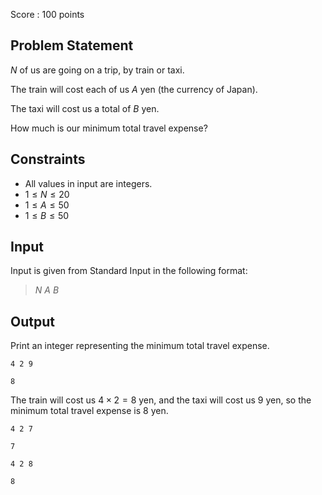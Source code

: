 Score : $100$ points

## Problem Statement

$N$ of us are going on a trip, by train or taxi.

The train will cost each of us $A$ yen (the currency of Japan).

The taxi will cost us a total of $B$ yen.

How much is our minimum total travel expense?

## Constraints

- All values in input are integers.
- $1 \leq N \leq 20$
- $1 \leq A \leq 50$
- $1 \leq B \leq 50$

## Input

Input is given from Standard Input in the following format:

> $N$ $A$ $B$

## Output

Print an integer representing the minimum total travel expense.

```input1
4 2 9
```

```output1
8
```

The train will cost us $4 \times 2 = 8$ yen, and the taxi will cost us $9$ yen, so the minimum total travel expense is $8$ yen.

```input2
4 2 7
```

```output2
7
```

```input3
4 2 8
```

```output3
8
```